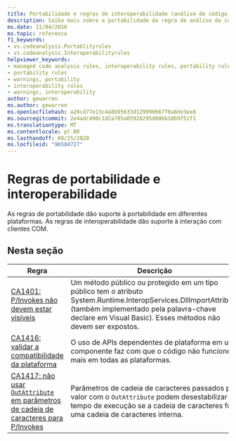 ```yaml
---
title: Portabilidade e regras de interoperabilidade (análise de código)
description: Saiba mais sobre a portabilidade da regra de análise de código e as regras de interoperabilidade
ms.date: 11/04/2016
ms.topic: reference
f1_keywords:
- vs.codeanalysis.Portablityrules
- vs.codeanalysis.Interoperabilityrules
helpviewer_keywords:
- managed code analysis rules, interoperability rules, portability rules
- portability rules
- warnings, portability
- interoperability rules
- warnings, interoperability
author: gewarren
ms.author: gewarren
ms.openlocfilehash: a20cd77e13c4a8b95633d129990667f0a8de3ee8
ms.sourcegitcommit: 2e4adc490c1d2a705a0592b295d606b10b9f51f1
ms.translationtype: MT
ms.contentlocale: pt-BR
ms.lasthandoff: 09/25/2020
ms.locfileid: "96584727"
---
```

# <a name="portability-and-interoperability-rules"></a>Regras de portabilidade e interoperabilidade

As regras de portabilidade dão suporte à portabilidade em diferentes plataformas. As regras de interoperabilidade dão suporte à interação com clientes COM.

## <a name="in-this-section"></a>Nesta seção

| Regra | Descrição |
| - | - |
| [CA1401: P/Invokes não devem estar visíveis](ca1401.md) | Um método público ou protegido em um tipo público tem o atributo System.Runtime.InteropServices.DllImportAttribute (também implementado pela palavra-chave declare em Visual Basic). Esses métodos não devem ser expostos. |
| [CA1416: validar a compatibilidade da plataforma](ca1416.md) | O uso de APIs dependentes de plataforma em um componente faz com que o código não funcione mais em todas as plataformas. |
| [CA1417: não usar `OutAttribute` em parâmetros de cadeia de caracteres para P/Invokes](ca1417.md) | Parâmetros de cadeia de caracteres passados por valor com o `OutAttribute` podem desestabilizar o tempo de execução se a cadeia de caracteres for uma cadeia de caracteres interna. |
